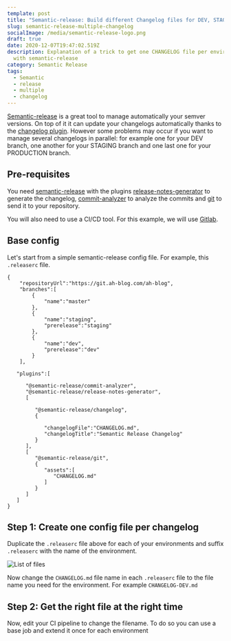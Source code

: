 ```yaml
---
template: post
title: "Semantic-release: Build different Changelog files for DEV, STAGING and PROD"
slug: semantic-release-multiple-changelog
socialImage: /media/semantic-release-logo.png
draft: true
date: 2020-12-07T19:47:02.519Z
description: Explanation of a trick to get one CHANGELOG file per environment
  with semantic-release
category: Semantic Release
tags:
  - Semantic
  - release
  - multiple
  - changelog
---
```

[Semantic-release](https://github.com/semantic-release/semantic-release) is a great tool to manage automatically your semver versions. On top of it it can update your changelogs automatically thanks to the [changelog plugin](https://github.com/semantic-release/changelog).
However some problems may occur if you want to manage several changelogs in parallel: for example one for your DEV branch, one another for your STAGING branch and one last one for your PRODUCTION branch.

## Pre-requisites

You need [semantic-release](https://github.com/semantic-release/semantic-release) with the plugins [release-notes-generator](https://github.com/semantic-release/release-notes-generator) to generate the changelog, [commit-analyzer](https://github.com/semantic-release/commit-analyzer/) to analyze the commits and [git](https://github.com/semantic-release/git) to send it to your repository.

You will also need to use a CI/CD tool. For this example, we will use [Gitlab](https://about.gitlab.com/).

## Base config

Let's start from a simple semantic-release config file. For example, this `.releaserc` file.

```
{
    "repositoryUrl":"https://git.ah-blog.com/ah-blog",
    "branches":[
        {
            "name":"master"  
        },
        {
            "name":"staging",
            "prerelease":"staging"
        },
        {
            "name":"dev",
            "prerelease":"dev"
        }
    ],

   "plugins":[

      "@semantic-release/commit-analyzer",
      "@semantic-release/release-notes-generator",
      [

         "@semantic-release/changelog",
         {

            "changelogFile":"CHANGELOG.md",
            "changelogTitle":"Semantic Release Changelog"
         }
      ],
      [
         "@semantic-release/git",
         {
            "assets":[
               "CHANGELOG.md"
            ]
         }
      ]
   ]
}
```

## Step 1: Create one config file per changelog

Duplicate the `.releaserc` file above for each of your environments and suffix `.releaserc` with the name of the environment.

![List of files](/media/files.png "Files")

Now change the `CHANGELOG.md` file name in each `.releaserc` file to the file name you need for the environment. For example `CHANGELOG-DEV.md`

## Step 2: Get the right file at the right time

Now, edit your CI pipeline to change the filename. To do so you can use a base job and extend it once for each environment